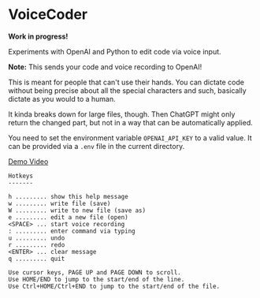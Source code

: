 VoiceCoder
==========

**Work in progress!**

Experiments with OpenAI and Python to edit code via voice input.

**Note:** This sends your code and voice recording to OpenAI!

This is meant for people that can't use their hands. You can dictate code
without being precise about all the special characters and such, basically
dictate as you would to a human.

It kinda breaks down for large files, though. Then ChatGPT might only
return the changed part, but not in a way that can be automatically applied.

You need to set the environment variable `OPENAI_API_KEY` to a valid value.
It can be provided via a `.env` file in the current directory.

[Demo Video](https://www.youtube.com/watch?v=xj5YZlEFLpE)

```plain
Hotkeys
-------

h ......... show this help message
w ......... write file (save)
W ......... write to new file (save as)
e ......... edit a new file (open)
<SPACE> ... start voice recording
: ......... enter command via typing
u ......... undo
r ......... redo
<ENTER> ... clear message
q ......... quit

Use cursor keys, PAGE UP and PAGE DOWN to scroll.
Use HOME/END to jump to the start/end of the line.
Use Ctrl+HOME/Ctrl+END to jump to the start/end of the file.
```
